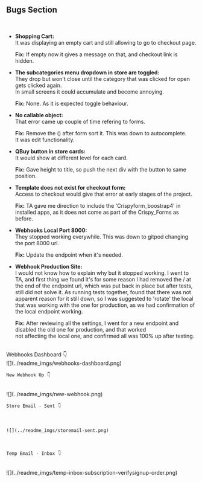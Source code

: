 ## Bugs Section
<br>


- **Shopping Cart:** <br>
    It was displaying an empty cart and still allowing to go to checkout page. 
    <br>

    **Fix:** If empty now it gives a message on that, and checkout link is hidden.

- **The subcategories menu dropdown in store are toggled:** <br>
    They drop but won't close until the category that was clicked for open gets clicked again. <br>
    In small screens it could accumulate and become annoying.
    <br>
    
    **Fix:** None. As it is expected toggle behaviour.

- **No callable object:** <br>
    That error came up couple of time refering to forms.
    <br>

    **Fix:** Remove the () after form sort it. This was down to autocomplete.<br>
         It was edit functionality.

- **QBuy button in store cards:** <br>
    It would show at different level for each card.
    <br>

    **Fix:** Gave height to title, so push the next div with the button to same position.

- **Template does not exist for checkout form:** <br>
    Access to checkout would give that error at early stages of the project.
    <br>

    **Fix:** TA gave me direction to include the 'Crispyform_boostrap4' in installed apps, as it does not come as part of the Crispy_Forms as before.

- **Webhooks Local Port 8000:** <br>
    They stopped working everywhile. This was down to gitpod changing the port 8000 url.
    <br>

    **Fix:** Update the endpoint when it's needed.

- **Webhook Production Site:** <br>
    I would not know how to explain why but it stopped working. I went to TA, and first thing we found it's for some reason I had removed the / at the end of the endpoint url, which was put back in place but after tests, still did not solve it. As running tests together, found that there was not apparent reason for it still down, so I was suggested to 'rotate' the local that was working with the one for production, as we had confirmation of the local endpoint working.
    <br>

    **Fix:** After reviewing all the settings, I went for a new endpoint and disabled the old one for production, and that worked  
             not affecting the local one, and confirmed all was 100% up after testing.
<br>
    Webhooks Dashboard 👇
    <br>
    ![](../readme_imgs/webhooks-dashboard.png)
    <br>

    New Webhook Up 👇
<br>
    ![](../readme_imgs/new-webhook.png)
    <br>

    Store Email - Sent 👇
<br>

    ![](../readme_imgs/storemail-sent.png)    
<br>

    Temp Email - Inbox 👇
<br>
    ![](../readme_imgs/temp-inbox-subscription-verifysignup-order.png)
